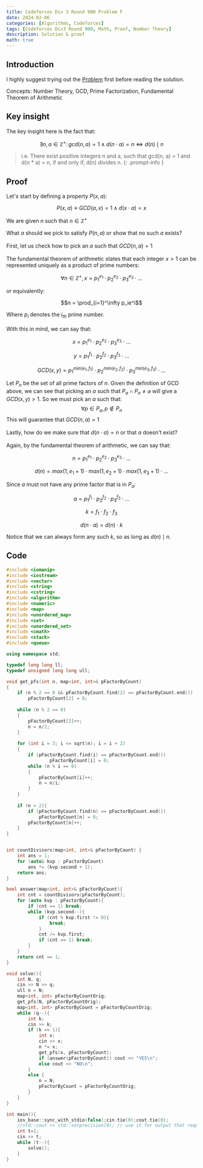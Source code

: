 ```yaml
---
title: Codeforces Div 3 Round 900 Problem F
date: 2024-02-06
categories: [Algorithms, Codeforces]
tags: [Codeforces Div3 Round 900, Math, Proof, Number Theory]
description: Solution & proof
math: true
---
```


## Introduction

I highly suggest trying out the [Problem](https://codeforces.com/contest/1878/problem/F) first before reading the solution.

Concepts: Number Theory, GCD, Prime Factorization, Fundamental Theorem
of Arithmetic

## Key insight

The key insight here is the fact that:

$$\exists n, a \in \mathbb{Z}^+ \colon gcd(n, a) = 1 \land d(n\cdot a) = n \Longleftrightarrow d(n) \mid n$$

> i.e. There exist positive integers n and a, such that gcd(n, a) = 1 and d(n * a) = n, if and only if, d(n) divides n.
{: .prompt-info }

## Proof

<!-- $$
\prod_{i=1}^{n} x_i - 1
$$

$$
\begin{equation}
  a^2 + b^2 = c^2
  \label{eq:test}
\end{equation}
$$

Can be referenced as \eqref{eq:test}. -->

Let's start by defining a property $P(x, a):$

$$P(x, a) \equiv GCD(a, x) = 1 \land d(x\cdot a) = x$$ 

We are given $n$ such that $n \in \mathbb{Z}^+$

What $a$ should we pick to satisfy $P(n, a)$ or show that no such $a$ exists?\
\
First, let us check how to pick an $a$ such that $GCD(n, a) = 1$\
\
The fundamental theorem of arithmetic states that each integer $x > 1$
can be represented uniquely as a product of prime numbers:

$$\forall n \in \mathbb{Z}^+, x = p_{1}^{e_{1}} \cdot p_{2}^{e_{2}} \cdot p_{3}^{e_{3}} \cdot ...$$

or equivalently: 

$$n = \prod_{i=1}^\infty p_ie^i$$ 

Where $p_i$ denotes the $i_{th}$ prime number.\
\
With this in mind, we can say that:

$$x = p_{1}^{e_{1}} \cdot p_{2}^{e_{2}} \cdot p_{3}^{e_{3}} \cdot ...$$

$$y = p_{1}^{f_{1}} \cdot p_{2}^{f_{2}} \cdot p_{3}^{f_{3}} \cdot ...$$

$$GCD(x, y) = p_{1}^{min(e_{1}, f_{1})} \cdot p_{2}^{min(e_{2}, f_{2})} \cdot p_{3}^{min(e_{3}, f_{3})} \cdot ...$$

Let $P_n$ be the set of all prime factors of $n$. Given the definition
of GCD above, we can see that picking an $a$ such that
$P_a \cap P_n \neq \varnothing$ will give a $GCD(x,y) > 1$. So we must
pick an $a$ such that: $$\forall p \in P_a, p \not\in P_n$$ This will
guarantee that $GCD(n, a) = 1$\
\
Lastly, how do we make sure that $d(n\cdot a) = n$ or that $a$ doesn't
exist?\
\
Again, by the fundamental theorem of arithmetic, we can say that:

$$n = p_{1}^{e_{1}} \cdot p_{2}^{e_{2}} \cdot p_{3}^{e_{3}} \cdot ...$$

$$d(n) = max(1, e_{1}+1) \cdot max(1, e_{2}+1) \cdot max(1, e_{3}+1) \cdot ...$$

Since $a$ must not have any prime factor that is in $P_a$:

$$a = p_{1}^{f_{1}} \cdot p_{2}^{f_{2}} \cdot p_{3}^{f_{3}} \cdot ...$$

$$k = f_{1}\cdot f_{2} \cdot f_{3}$$ 

$$d(n\cdot a) = d(n)\cdot k$$

Notice that we can always form any such $k$, so as long as $d(n)\mid n$.

## Code
```c++
#include <iomanip>
#include <iostream>
#include <vector>
#include <string>
#include <cstring>
#include <algorithm>
#include <numeric>
#include <map>
#include <unordered_map>
#include <set>
#include <unordered_set>
#include <cmath>
#include <stack>
#include <queue>

using namespace std;

typedef long long ll;
typedef unsigned long long ull;

void get_pfs(int n, map<int, int>& pFactorByCount)
{
    if (n % 2 == 0 && pFactorByCount.find(2) == pFactorByCount.end())
        pFactorByCount[2] = 0;
   
    while (n % 2 == 0)
    {
        pFactorByCount[2]++;
        n = n/2;
    }
 
    for (int i = 3; i <= sqrt(n); i = i + 2)
    {
        if (pFactorByCount.find(i) == pFactorByCount.end())
                pFactorByCount[i] = 0;
        while (n % i == 0)
        {
            pFactorByCount[i]++;
            n = n/i;
        }
    }
   
    if (n > 2){
        if (pFactorByCount.find(n) == pFactorByCount.end())
            pFactorByCount[n] = 0;
        pFactorByCount[n]++;
    }
}


int countDivisors(map<int, int>& pFactorByCount) {
    int ans = 1;
    for (auto& kvp : pFactorByCount)
        ans *= (kvp.second + 1);
    return ans;
}

bool answer(map<int, int>& pFactorByCount){
    int cnt = countDivisors(pFactorByCount);
    for (auto kvp : pFactorByCount){
        if (cnt == 1) break;
        while (kvp.second--){
            if (cnt % kvp.first != 0){
                break;
            }
            cnt /= kvp.first;
            if (cnt == 1) break;
        }
    }
    return cnt == 1;
}

void solve(){
    int N, q;
    cin >> N >> q;
    ull n = N;
    map<int, int> pFactorByCountOrig;
    get_pfs(N, pFactorByCountOrig);
    map<int, int> pFactorByCount = pFactorByCountOrig;
    while (q--){
        int k;
        cin >> k;
        if (k == 1){
            int x;
            cin >> x;
            n *= x;
            get_pfs(x, pFactorByCount);
            if (answer(pFactorByCount)) cout << "YES\n";
            else cout << "NO\n";
        }
        else {
            n = N;
            pFactorByCount = pFactorByCountOrig;
        }
    }
}

int main(){
    ios_base::sync_with_stdio(false);cin.tie(0);cout.tie(0);
    //std::cout << std::setprecision(9); // use it for output that requires some precision
    int t=1;
    cin >> t;
    while (t--){
        solve();
    }
}
```